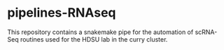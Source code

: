 # pipelines-RNAseq
This repository contains a snakemake pipe for the automation of scRNA-Seq routines used for the HDSU lab in the curry cluster. 
